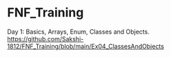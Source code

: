 # FNF_Training

Day 1: Basics, Arrays, Enum, Classes and Objects.
https://github.com/Sakshi-1812/FNF_Training/blob/main/Ex04_ClassesAndObjects
